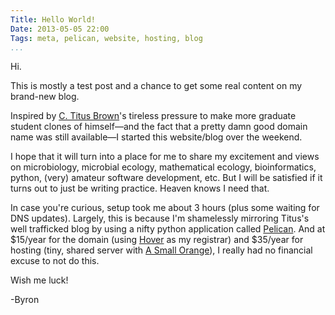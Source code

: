 ```yaml
---
Title: Hello World!
Date: 2013-05-05 22:00
Tags: meta, pelican, website, hosting, blog
...
```



Hi.

This is mostly a test post and a chance to get some real content on my
brand-new blog.

Inspired by
[C. Titus Brown](http://ivory.idyll.org/blog/advice-to-graduate-students.html)'s
tireless pressure to make more graduate student clones of himself—and the
fact that a pretty damn good domain name was still available—I started this
website/blog over the weekend.

I hope that it will turn into a place for me to share my
excitement and views on microbiology, microbial ecology, mathematical
ecology, bioinformatics, python, (very) amateur software development,
etc.  But I will be satisfied if it turns out to just be writing practice.
Heaven knows I need that.

In case you're curious, setup took me about 3 hours (plus some waiting for DNS
updates).  Largely, this is because I'm shamelessly mirroring Titus's well
trafficked blog by using a nifty python application called
[Pelican](http://getpelican.com).  And at $15/year for the domain (using
[Hover](http://hover.com) as my registrar) and $35/year for hosting (tiny, shared
server with [A Small Orange](http://asmallorange.com)), I really had no financial
excuse to not do this.

Wish me luck!

-Byron
